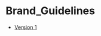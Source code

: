 # Brand_Guidelines

- [Version 1](https://github.com/CWAllen199/Brand_Guidelines/blob/gh_brand_guidelines/craig_allen_brand_guidelines.pdf)